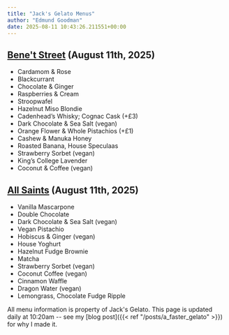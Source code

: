 ```yaml
---
title: "Jack's Gelato Menus"
author: "Edmund Goodman"
date: 2025-08-11 10:43:26.211551+00:00
---
```


## [Bene't Street](https://www.jacksgelato.com/bene-t-street-menu) (August 11th, 2025)

- Cardamom & Rose
- Blackcurrant
- Chocolate & Ginger
- Raspberries & Cream
- Stroopwafel
- Hazelnut Miso Blondie
- Cadenhead’s Whisky; Cognac Cask (+£3)
- Dark Chocolate & Sea Salt  (vegan)
- Orange Flower & Whole Pistachios (+£1)
- Cashew & Manuka Honey
- Roasted Banana, House Speculaas
- Strawberry Sorbet  (vegan)
- King’s College Lavender
- Coconut & Coffee (vegan)


## [All Saints](https://www.jacksgelato.com/all-saints-menu) (August 11th, 2025)

- Vanilla Mascarpone
- Double Chocolate
- Dark Chocolate & Sea Salt (vegan)
- Vegan Pistachio
- Hobiscus & Ginger (vegan)
- House Yoghurt
- Hazelnut Fudge Brownie
- Matcha
- Strawberry Sorbet (vegan)
- Coconut Coffee (vegan)
- Cinnamon Waffle
- Dragon Water (vegan)
- Lemongrass, Chocolate Fudge Ripple

All menu information is property of Jack's Gelato. This page is
updated daily at 10:20am -- see my
[blog post]({{< ref "/posts/a_faster_gelato" >}}) for why I made it.

